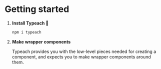 # Getting started

1. **Install Typeach 🍑**

   ```zsh
   npm i typeach
   ```

2. **Make wrapper components**

   Typeach provides you with the low-level pieces needed for creating a component, and expects you to make wrapper components around them.
